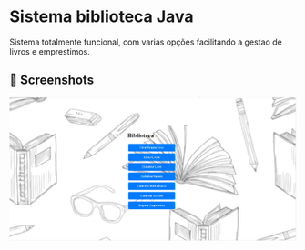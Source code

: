 # Sistema biblioteca Java
Sistema totalmente funcional, com varias opções facilitando a gestao de livros e emprestimos.
## :camera_flash: Screenshots
<!-- You can add more screenshots here if you like -->
<img src="Captura de tela 2024-01-31 130630.png" width="700px">&emsp;
